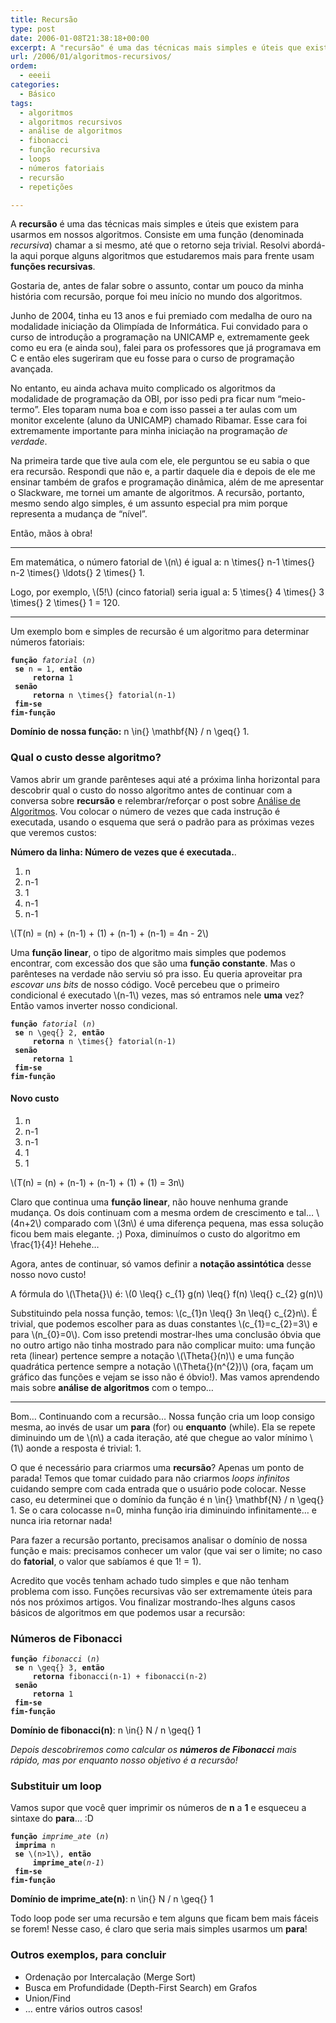 ```yaml
---
title: Recursão
type: post
date: 2006-01-08T21:38:18+00:00
excerpt: A "recursão" é uma das técnicas mais simples e úteis que existem para usarmos em nossos algoritmos. Consiste em uma função (denominada recursiva) chamar a si mesmo, até que o retorno seja trivial. Resolvi abordá-la aqui porque alguns algoritmos que estudaremos mais pra frente usarão essas funções recursivas.
url: /2006/01/algoritmos-recursivos/
ordem:
  - eeeii
categories:
  - Básico
tags:
  - algoritmos
  - algoritmos recursivos
  - análise de algoritmos
  - fibonacci
  - função recursiva
  - loops
  - números fatoriais
  - recursão
  - repetições

---
```

A **recursão** é uma das técnicas mais simples e úteis que existem para usarmos em nossos algoritmos. Consiste em uma função (denominada _recursiva_) chamar a si mesmo, até que o retorno seja trivial. Resolvi abordá-la aqui porque alguns algoritmos que estudaremos mais para frente usam **funções recursivas**.

Gostaria de, antes de falar sobre o assunto, contar um pouco da minha história com recursão, porque foi meu início no mundo dos algoritmos.

Junho de 2004, tinha eu 13 anos e fui premiado com medalha de ouro na modalidade iniciação da Olimpíada de Informática. Fui convidado para o curso de introdução a programação na UNICAMP e, extremamente geek como eu era (e ainda sou), falei para os professores que já programava em C e então eles sugeriram que eu fosse para o curso de programação avançada.

No entanto, eu ainda achava muito complicado os algoritmos da modalidade de programação da OBI, por isso pedi pra ficar num “meio-termo”. Eles toparam numa boa e com isso passei a ter aulas com um monitor excelente (aluno da UNICAMP) chamado Ribamar. Esse cara foi extremamente importante para minha iniciação na programação _de verdade_.

Na primeira tarde que tive aula com ele, ele perguntou se eu sabia o que era recursão. Respondi que não e, a partir daquele dia e depois de ele me ensinar também de grafos e programação dinâmica, além de me apresentar o Slackware, me tornei um amante de algoritmos. A recursão, portanto, mesmo sendo algo simples, é um assunto especial pra mim porque representa a mudança de “nível”.

Então, mãos à obra!

* * *

Em matemática, o número fatorial de \\(n\\) é igual a: <span class="tex-render">n \times{} n-1 \times{} n-2 \times{} \ldots{} 2 \times{} 1</span>.

Logo, por exemplo, \\(5!\\) (cinco fatorial) seria igual a: <span class="tex-render">5 \times{} 4 \times{} 3 \times{} 2 \times{} 1 = 120</span>.

* * *

Um exemplo bom e simples de recursão é um algoritmo para determinar números fatoriais:

<pre><code><strong>função</strong> <em>fatorial</em> (<em>n</em>)
 <strong>se</strong> <span class="tex-render">n = 1</span>, <strong>então</strong>
     <strong>retorna</strong> <span class="tex-render">1</span>
 <strong>senão</strong>
     <strong>retorna</strong> <span class="tex-render">n \times{} fatorial(n-1)</span>
 <strong>fim-se</strong>
<strong>fim-função</strong></code></pre>

**Domínio de nossa função:** <span class="tex-render">n \in{} \mathbf{N} / n \geq{} 1</span>.

### Qual o custo desse algoritmo?

Vamos abrir um grande parênteses aqui até a próxima linha horizontal para descobrir qual o custo do nosso algoritmo antes de continuar com a conversa sobre **recursão** e relembrar/reforçar o post sobre [Análise de Algoritmos][1]. Vou colocar o número de vezes que cada instrução é executada, usando o esquema que será o padrão para as próximas vezes que veremos custos:

**Número da linha: Número de vezes que é executada.**.

  1. <span class="tex-render">n</span>
  2. <span class="tex-render">n-1</span>
  3. <span class="tex-render">1</span>
  4. <span class="tex-render">n-1</span>
  5. <span class="tex-render">n-1</span>

\\(T(n) = (n) + (n-1) + (1) + (n-1) + (n-1) = 4n - 2\\)

Uma **função linear**, o tipo de algoritmo mais simples que podemos encontrar, com excessão dos que são uma **função constante**. Mas o parênteses na verdade não serviu só pra isso. Eu queria aproveitar pra _escovar uns bits_ de nosso código. Você percebeu que o primeiro condicional é executado \\(n-1\\) vezes, mas só entramos nele **uma** vez? Então vamos inverter nosso condicional.

<pre><code><strong>função</strong> <em>fatorial</em> (<em>n</em>)
 <strong>se</strong> <span class="tex-render">n \geq{} 2</span>, <strong>então</strong>
     <strong>retorna</strong> <span class="tex-render">n \times{} fatorial(n-1)</span>
 <strong>senão</strong>
     <strong>retorna</strong> <span class="tex-render">1</span>
 <strong>fim-se</strong>
<strong>fim-função</strong></code></pre>

#### Novo custo

  1. <span class="tex-render">n</span>
  2. <span class="tex-render">n-1</span>
  3. <span class="tex-render">n-1</span>
  4. <span class="tex-render">1</span>
  5. <span class="tex-render">1</span>

\\(T(n) = (n) + (n-1) + (n-1) + (1) + (1) = 3n\\)

Claro que continua uma **função linear**, não houve nenhuma grande mudança. Os dois continuam com a mesma ordem de crescimento e tal… \\(4n+2\\) comparado com \\(3n\\) é uma diferença pequena, mas essa solução ficou bem mais elegante. ;) Poxa, diminuímos o custo do algoritmo em <span class="tex-render">\frac{1}{4}</span>! Hehehe…

Agora, antes de continuar, só vamos definir a **notação assintótica** desse nosso novo custo!

A fórmula do \\(\Theta{}\\) é: \\(0 \leq{} c\_{1} g(n) \leq{} f(n) \leq{} c\_{2} g(n)\\)

Substituindo pela nossa função, temos: \\(c\_{1}n \leq{} 3n \leq{} c\_{2}n\\). É trivial, que podemos escolher para as duas constantes \\(c\_{1}=c\_{2}=3\\) e para \\(n\_{0}=0\\). Com isso pretendi mostrar-lhes uma conclusão óbvia que no outro artigo não tinha mostrado para não complicar muito: uma função reta (linear) pertence sempre a notação \\(\Theta{}(n)\\) e uma função quadrática pertence sempre a notação \\(\Theta{}(n^{2})\\) (ora, façam um gráfico das funções e vejam se isso não é óbvio!). Mas vamos aprendendo mais sobre **análise de algoritmos** com o tempo…

* * *

Bom… Continuando com a recursão… Nossa função cria um loop consigo mesma, ao invés de usar um **para** (for) ou **enquanto** (while). Ela se repete diminuindo um de \\(n\\) a cada iteração, até que chegue ao valor mínimo \\(1\\) aonde a resposta é trivial: <span class="tex-render">1</span>.

O que é necessário para criarmos uma **recursão**? Apenas um ponto de parada! Temos que tomar cuidado para não criarmos _loops infinitos_ cuidando sempre com cada entrada que o usuário pode colocar. Nesse caso, eu determinei que o domínio da função é <span class="tex-render">n \in{} \mathbf{N} / n \geq{} 1</span>. Se o cara colocasse <span class="tex-render">n=0</span>, minha função iria diminuindo infinitamente… e nunca iria retornar nada!

Para fazer a recursão portanto, precisamos analisar o domínio de nossa função e mais: precisamos conhecer um valor (que vai ser o limite; no caso do **fatorial**, o valor que sabíamos é que <span class="tex-render">1! = 1</span>).

Acredito que vocês tenham achado tudo simples e que não tenham problema com isso. Funções recursivas vão ser extremamente úteis para nós nos próximos artigos. Vou finalizar mostrando-lhes alguns casos básicos de algoritmos em que podemos usar a recursão:

### Números de Fibonacci

<pre><code><strong>função</strong> <em>fibonacci</em> (<em>n</em>)
 <strong>se</strong> <span class="tex-render">n \geq{} 3</span>, <strong>então</strong>
     <strong>retorna</strong> <span class="tex-render">fibonacci(n-1) + fibonacci(n-2)</span>
 <strong>senão</strong>
     <strong>retorna</strong> <span class="tex-render">1</span>
 <strong>fim-se</strong>
<strong>fim-função</strong></code></pre>

**Domínio de fibonacci(n)**: <span class="tex-render">n \in{} N / n \geq{} 1</span>

_Depois descobriremos como calcular os **números de Fibonacci** mais rápido, mas por enquanto nosso objetivo é a recursão!_

### Substituir um loop

Vamos supor que você quer imprimir os números de **n** a **1** e esqueceu a sintaxe do **para**… :D

<pre><code><strong>função</strong> <em>imprime_ate</em> (<em>n</em>)
 <strong>imprima</strong> <span class="tex-render">n</span>
 <strong>se</strong> \(n>1\), <strong>então</strong>
     <strong>imprime_ate</strong>(<em>n-1</em>)
 <strong>fim-se</strong>
<strong>fim-função</strong></code></pre>

**Domínio de imprime_ate(n)**: <span class="tex-render">n \in{} N / n \geq{} 1</span>

Todo loop pode ser uma recursão e tem alguns que ficam bem mais fáceis se forem! Nesse caso, é claro que seria mais simples usarmos um **para**!

### Outros exemplos, para concluir

  * Ordenação por Intercalação (Merge Sort)
  * Busca em Profundidade (Depth-First Search) em Grafos
  * Union/Find
  * … entre vários outros casos!

 [1]: /2006/01/analise-de-algoritmos/

